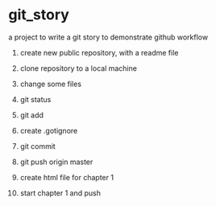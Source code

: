 # git_story

a project to write a git story to demonstrate github workflow

1. create new public repository, with a readme file

2. clone repository to a local machine

3. change some files

4. git status

5. git add

6. create .gotignore

7. git commit

8. git push origin master

9. create html file for chapter 1

10. start chapter 1 and push


